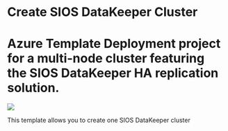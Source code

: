 # Create SIOS DataKeeper Cluster
# Azure Template Deployment project for a multi-node cluster featuring the SIOS DataKeeper HA replication solution.

<a href="https://portal.azure.com/#create/Microsoft.Template/uri/https%3A%2F%2Fraw.githubusercontent.com%2Fcarrollh%2FsiosDataKeeper-cluster-ha%2Fmaster%2Fazuredeploy.json" target="_blank">
    <img src="http://azuredeploy.net/deploybutton.png"/>
</a>

This template allows you to create one SIOS DataKeeper cluster
